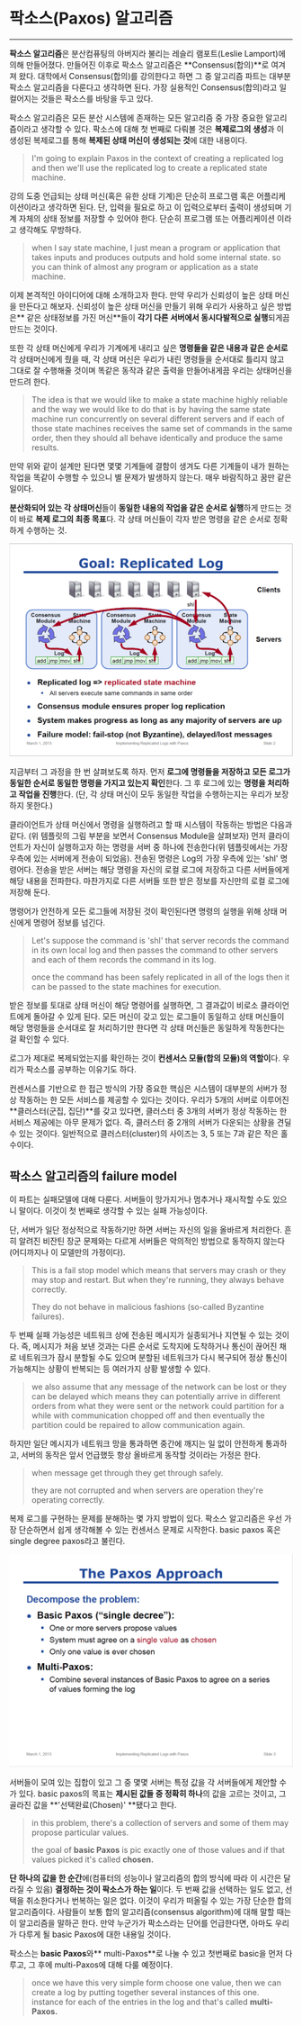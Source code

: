 # 팍소스\(Paxos\) 알고리즘

---

**팍소스 알고리즘**은 분산컴퓨팅의 아버지라 불리는 레슬리 램포트\(Leslie Lamport\)에 의해 만들어졌다. 만들어진 이후로 팍소스 알고리즘은 **Consensus\(합의\)**로 여겨져 왔다. 대학에서 Consensus\(합의\)를 강의한다고 하면 그 중 알고리즘 파트는 대부분 팍소스 알고리즘을 다룬다고 생각하면 된다. 가장 실용적인 Consensus\(합의\)라고 일컬어지는 것들은 팍소스를 바탕을 두고 있다.

팍소스 알고리즘은 모든 분산 시스템에 존재하는 모든 알고리즘 중 가장 중요한 알고리즘이라고 생각할 수 있다. 팍소스에 대해 첫 번째로 다뤄볼 것은 **복제로그의 생성**과 이 생성된 복제로그를 통해 **복제된 상태 머신이 생성되는 것**에 대한 내용이다.

> I'm going to explain Paxos in the context of creating a replicated log and then we'll use the replicated log to create a replicated state machine.

강의 도중 언급되는 상태 머신\(혹은 유한 상태 기계\)은 단순히 프로그램 혹은 어플리케이션이라고 생각하면 된다. 단, 입력을 필요로 하고 이 입력으로부터 출력이 생성되며 기계 자체의 상태 정보를 저장할 수 있어야 한다. 단순히 프로그램 또는 어플리케이션 이라고 생각해도 무방하다.

> when I say state machine, I just mean a program or application that takes inputs and produces outputs and hold some internal state. so you can think of almost any program or application as a state machine.

이제 본격적인 아이디어에 대해 소개하고자 한다. 만약 우리가 신뢰성이 높은 상태 머신을 만든다고 해보자. 신뢰성이 높은 상태 머신을 만들기 위해 우리가 사용하고 싶은 방법은** 같은 상태정보를 가진 머신**들이 **각기 다른 서버에서 동시다발적으로 실행**되게끔 만드는 것이다.

또한 각 상태 머신에게 우리가 기계에게 내리고 싶은 **명령들을 같은 내용과 같은 순서로** 각 상태머신에게 줬을 때, 각 상태 머신은 우리가 내린 명령들을 순서대로 틀리지 않고 그대로 잘 수행해줄 것이며 똑같은 동작과 같은 출력을 만들어내게끔 우리는 상태머신을 만드려 한다.

> The idea is that we would like to make a state machine highly reliable and the way we would like to do that is by having the same state machine run concurrently on several different servers and if each of those state machines receives the same set of commands in the same order, then they should all behave identically and produce the same results.

만약 위와 같이 설계만 된다면 몇몇 기계들에 결함이 생겨도 다른 기계들이 내가 원하는 작업을 똑같이 수행할 수 있으니 별 문제가 발생하지 않는다. 매우 바람직하고 꿈만 같은 일이다.

**분산화되어 있는 각 상태머신**들이 **동일한 내용의 작업을 같은 순서로 실행**하게 만드는 것이 바로 **복제 로그의 최종 목표**다. 각 상태 머신들이 각자 받은 명령을 같은 순서로 정확하게 수행하는 것.

![](/assets/0.PNG)

지금부터 그 과정을 한 번 살펴보도록 하자. 먼저 **로그에 명령들을 저장하고 모든 로그가 동일한 순서로 동일한 명령을 가지고 있는지 확인**한다. 그 후  로그에 있는 **명령을 처리하고 작업을 진행**한다. \(단, 각 상태 머신이 모두 동일한 작업을 수행하는지는 우리가 보장하지 못한다.\)

클라이언트가 상태 머신에서 명령을 실행하려고 할 때 시스템이 작동하는 방법은 다음과 같다. \(위 템플릿의 그림 부분을 보면서 Consensus Module을 살펴보자\) 먼저 클라이언트가 자신이 실행하고자 하는 명령을 서버 중 하나에 전송한다\(위 템플릿에서는 가장 우측에 있는 서버에게 전송이 되었음\). 전송된 명령은 Log의 가장 우측에 있는 'shl' 명령어다. 전송을 받은 서버는 해당 명령을 자신의 로컬 로그에 저장하고 다른 서버들에게 해당 내용을 전파한다. 마찬가지로 다른 서버들 또한 받은 정보를 자신만의 로컬 로그에 저장해 둔다.

명령어가 안전하게 모든 로그들에 저장된 것이 확인된다면 명령의 실행을 위해 상태 머신에게 명령어 정보를 넘긴다.

> Let's suppose the command is 'shl' that server records the command in its own local log and then passes the command to other servers and each of them records the command in its log.
>
> once the command has been safely replicated in all of the logs then it can be passed to the state machines for execution.

받은 정보를 토대로 상태 머신이 해당 명령어를 실행하면, 그 결과값이 비로소 클라이언트에게 돌아갈 수 있게 된다. 모든 머신이 갖고 있는 로그들이 동일하고 상태 머신들이 해당 명령들을 순서대로 잘 처리하기만 한다면 각 상태 머신들은 동일하게 작동한다는 걸 확인할 수 있다.

로그가 제대로 복제되었는지를 확인하는 것이 **컨센서스 모듈\(합의 모듈\)의 역할이**다. 우리가 팍소스를 공부하는 이유기도 하다.

컨센서스를 기반으로 한 접근 방식의 가장 중요한 핵심은 시스템이 대부분의 서버가 정상 작동하는 한 모든 서비스를 제공할 수 있다는 것이다. 우리가 5개의 서버로 이루어진  **클러스터\(군집, 집단\)**를 갖고 있다면, 클러스터 중 3개의 서버가 정상 작동하는 한 서비스 제공에는 아무 문제가 없다. 즉, 클러스터 중 2개의 서버가 다운되는 상황을 견딜 수 있는 것이다. 일반적으로 클러스터\(cluster\)의 사이즈는 3, 5 또는 7과 같은 작은 홀수이다.

## 팍소스 알고리즘의 failure model

이 파트는 실패모델에 대해 다룬다. 서버들이 망가지거나 멈추거나 재시작할 수도 있으니 말이다. 이것이 첫 번째로 생각할 수 있는 실패 가능성이다.

단, 서버가 일단 정상적으로 작동하기만 하면 서버는 자신의 일을 올바르게 처리한다. 흔히 알려진 비잔틴 장군 문제와는 다르게 서버들은 악의적인 방법으로 동작하지 않는다\(어디까지나 이 모델만의 가정이다\).

> This is a fail stop model which means that servers may crash or they may stop and restart. But when they're running, they always behave correctly.
>
> They do not behave in malicious fashions \(so-called Byzantine failures\).

두 번째 실패 가능성은 네트워크 상에 전송된 메시지가 실종되거나 지연될 수 있는 것이다. 즉, 메시지가 처음 보낸 것과는 다른 순서로 도착지에 도착하거나 통신이 끊어진 채로 네트워크가 잠시 분할될 수도 있으며 분할된 네트워크가 다시 복구되어 정상 통신이 가능해지는 상황이 반복되는 등 여러가지 상황 발생할 수 있다.

> we also assume that any message of the network can be lost or they can be delayed which means they can potentially arrive in different orders from what they were sent or the network could partition for a while with communication chopped off and then eventually the partition could be repaired to allow communication again.

하지만 일단 메시지가 네트워크 망을 통과하면 중간에 깨지는 일 없이 안전하게 통과하고, 서버의 동작은 앞서 언급했듯 항상 올바르게 동작할 것이라는 가정은 한다.

> when message get through they get through safely.
>
> they are not corrupted and when servers are operation they're operating correctly.

복제 로그를 구현하는 문제를 분해하는 몇 가지 방법이 있다. 팍소스 알고리즘은 우선 가장 단순하면서 쉽게 생각해볼 수 있는 컨센서스 문제로 시작한다. basic paxos 혹은 single degree paxos라고 불린다.

![](/assets/1.PNG)

서버들이 모여 있는 집합이 있고 그 중 몇몇 서버는 특정 값을 각 서버들에게 제안할 수가 있다. basic paxos의 목표는 **제시된 값들 중 정확히 하나**의 값을 고르는 것이고, 그 골라진 값을 **'선택완료\(Chosen\)' **됐다고 한다.

> in this problem, there's a collection of servers and some of them may propose particular values.
>
> the goal of **basic Paxos** is pic exactly one of those values and if that values picked it's called **chosen.**

**단 하나의 값을 한 순간**에\(컴퓨터의 성능이나 알고리즘의 합의 방식에 따라 이 시간은 달라질 수 있음\) **결정하는 것이 팍소스가 하는 일**이다. 두 번째 값을 선택하는 일도 없고, 선택을 취소한다거나 번복하는 일은 없다. 이것이 우리가 떠올릴 수 있는 가장 단순한 합의 알고리즘이다. 사람들이 보통 합의 알고리즘\(consensus algorithm\)에 대해 말할 때는 이 알고리즘을 말하곤 한다. 만약 누군가가 팍소스라는 단어를  언급한다면, 아마도 우리가 다루게 될 basic Paxos에 대한 내용일 것이다.

팍소스는 **basic Paxos**와** multi-Paxos**로 나눌 수 있고 첫번째로 basic을 먼저 다루고, 그 후에 multi-Paxos에 대해 다룰 예정이다.

> once  we have this very simple form choose one value, then we can create a log by putting together several instances of this one. instance for each of the entries in the log and that's called **multi-Paxos.**



